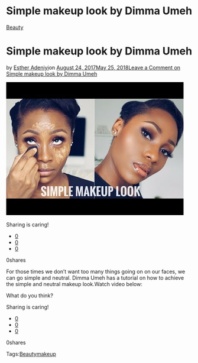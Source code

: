 # Simple makeup look by Dimma Umeh

[Beauty](https://estheradeniyi.com/category/beauty/)
# Simple makeup look by Dimma Umeh

by [Esther Adeniyi](https://estheradeniyi.com/author/esther-adeniyi/)on [August 24, 2017May 25, 2018](https://estheradeniyi.com/simple-makeup-look-by-dimma-ume/)[Leave a Comment on Simple makeup look by Dimma Umeh](https://estheradeniyi.com/simple-makeup-look-by-dimma-ume/#respond)

![](images\hqdefault-2.jpg)

Sharing is caring!

- [0](https://www.facebook.com/sharer/sharer.php?u=https%3A%2F%2Festheradeniyi.com%2Fsimple-makeup-look-by-dimma-ume%2F&amp;t=Simple%20makeup%20look%20by%20Dimma%20Umeh)
- [0](https://twitter.com/intent/tweet?text=Simple%20makeup%20look%20by%20Dimma%20Umeh&amp;url=https%3A%2F%2Festheradeniyi.com%2Fsimple-makeup-look-by-dimma-ume%2F)
- [0](#)

0shares

For those times we don&#x2019;t want too many things going on on our faces, we can go simple and neutral. Dimma Umeh has a tutorial on how to achieve the simple and neutral makeup look.Watch video below:

What do you think?

Sharing is caring!

- [0](https://www.facebook.com/sharer/sharer.php?u=https%3A%2F%2Festheradeniyi.com%2Fsimple-makeup-look-by-dimma-ume%2F&amp;t=Simple%20makeup%20look%20by%20Dimma%20Umeh)
- [0](https://twitter.com/intent/tweet?text=Simple%20makeup%20look%20by%20Dimma%20Umeh&amp;url=https%3A%2F%2Festheradeniyi.com%2Fsimple-makeup-look-by-dimma-ume%2F)
- [0](#)

0shares

Tags:[Beauty](https://estheradeniyi.com/tag/beauty/)[makeup](https://estheradeniyi.com/tag/makeup/)